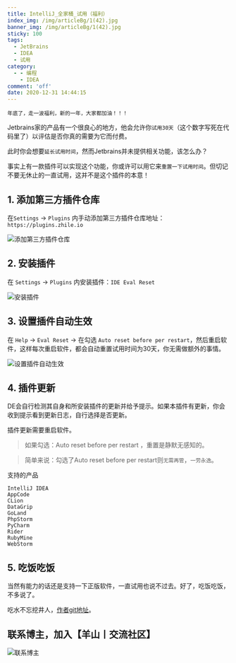 ```yaml
---
title: IntelliJ_全家桶_试用（福利）
index_img: /img/articleBg/1(42).jpg
banner_img: /img/articleBg/1(42).jpg
sticky: 100
tags:
  - JetBrains
  - IDEA
  - 试用
category:
  - - 编程
    - IDEA
comment: 'off'
date: 2020-12-31 14:44:15
---
```


`年底了，走一波福利，新的一年，大家都加油！！！`

Jetbrains家的产品有一个很良心的地方，他会允许你`试用30天`（这个数字写死在代码里了）以评估是否你真的需要为它而付费。

此时你会想要`延长试用时间`，然而Jetbrains并未提供相关功能，该怎么办？

事实上有一款插件可以实现这个功能，你或许可以用它来`重置一下试用时间`。但切记不要无休止的一直试用，这并不是这个插件的本意！

<!-- more -->

## 1. 添加第三方插件仓库

在`Settings` -> `Plugins` 内手动添加第三方插件仓库地址：`https://plugins.zhile.io`

![添加第三方插件仓库](/img/articleContent/IntelliJ_试用/1.png)

## 2. 安装插件

在 `Settings` -> `Plugins` 内安装插件：`IDE Eval Reset`

![安装插件](/img/articleContent/IntelliJ_试用/2.png)

## 3. 设置插件自动生效

在 `Help` -> `Eval Reset` -> 在勾选 `Auto reset before per restart`，然后重启软件，这样每次重启软件，都会自动重置试用时间为30天，你无需做额外的事情。

![设置插件自动生效](/img/articleContent/IntelliJ_试用/3.png)

## 4. 插件更新

DE会自行检测其自身和所安装插件的更新并给予提示。如果本插件有更新，你会收到提示看到更新日志，自行选择是否更新。

插件更新需要重启软件。

> 如果勾选：Auto reset before per restart ，重置是静默无感知的。

> 简单来说：勾选了Auto reset before per restart则`无需再管`，`一劳永逸`。

支持的产品

```
IntelliJ IDEA
AppCode
CLion
DataGrip
GoLand
PhpStorm
PyCharm
Rider
RubyMine
WebStorm
```

## 5. 吃饭吃饭

当然有能力的话还是支持一下正版软件，一直试用也说不过去。好了，吃饭吃饭，不多说了。

吃水不忘挖井人，[作者git地址](https://gitee.com/pengzhile/ide-eval-resetter)。

## 联系博主，加入【羊山丨交流社区】
![联系博主](/img/icon/wechatFindMe.png)